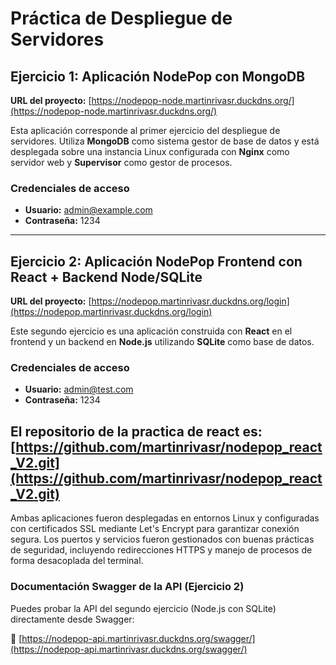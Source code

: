 # Práctica de Despliegue de Servidores

## Ejercicio 1: Aplicación NodePop con MongoDB

**URL del proyecto:** [https://nodepop-node.martinrivasr.duckdns.org/](https://nodepop-node.martinrivasr.duckdns.org/)

Esta aplicación corresponde al primer ejercicio del despliegue de servidores. Utiliza **MongoDB** como sistema gestor de base de datos y está desplegada sobre una instancia Linux configurada con **Nginx** como servidor web y **Supervisor** como gestor de procesos.

### Credenciales de acceso
- **Usuario:** admin@example.com  
- **Contraseña:** 1234

---

## Ejercicio 2: Aplicación NodePop Frontend con React + Backend Node/SQLite

**URL del proyecto:** [https://nodepop.martinrivasr.duckdns.org/login](https://nodepop.martinrivasr.duckdns.org/login)

Este segundo ejercicio es una aplicación construida con **React** en el frontend y un backend en **Node.js** utilizando **SQLite** como base de datos.

### Credenciales de acceso
- **Usuario:** admin@test.com  
- **Contraseña:** 1234

El repositorio de la practica de react es: [https://github.com/martinrivasr/nodepop_react_V2.git](https://github.com/martinrivasr/nodepop_react_V2.git)
---

Ambas aplicaciones fueron desplegadas en entornos Linux y configuradas con certificados SSL mediante Let's Encrypt para garantizar conexión segura. Los puertos y servicios fueron gestionados con buenas prácticas de seguridad, incluyendo redirecciones HTTPS y manejo de procesos de forma desacoplada del terminal.

### Documentación Swagger de la API (Ejercicio 2)

Puedes probar la API del segundo ejercicio (Node.js con SQLite) directamente desde Swagger:

🔗 [https://nodepop-api.martinrivasr.duckdns.org/swagger/](https://nodepop-api.martinrivasr.duckdns.org/swagger/)
